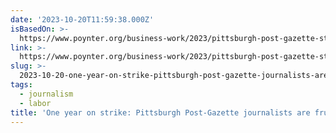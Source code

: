 ```yaml
---
date: '2023-10-20T11:59:38.000Z'
isBasedOn: >-
  https://www.poynter.org/business-work/2023/pittsburgh-post-gazette-strike-one-year-in/
link: >-
  https://www.poynter.org/business-work/2023/pittsburgh-post-gazette-strike-one-year-in/
slug: >-
  2023-10-20-one-year-on-strike-pittsburgh-post-gazette-journalists-are-frustrated-but
tags:
  - journalism
  - labor
title: 'One year on strike: Pittsburgh Post-Gazette journalists are frustrated but '
---
```


